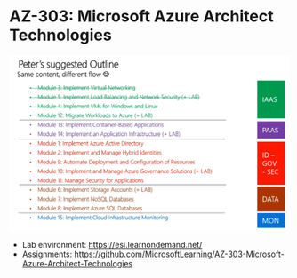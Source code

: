 # AZ-303: Microsoft Azure Architect Technologies
![](img/outline.png)

- Lab environment: https://esi.learnondemand.net/
- Assignments: https://github.com/MicrosoftLearning/AZ-303-Microsoft-Azure-Architect-Technologies
